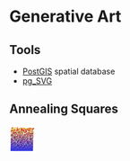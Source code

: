 # Generative Art

## Tools

* [PostGIS](https://postgis.net/) spatial database
* [pg_SVG](https://github.com/dr-jts/pg_svg)


## Annealing Squares
![](annealing-squares.svg)
